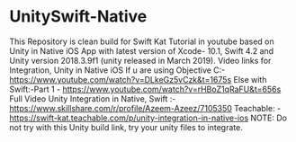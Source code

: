 
# UnitySwift-Native
This Repository is clean build for Swift Kat Tutorial in youtube based on Unity in Native iOS App with latest version of Xcode- 10.1, Swift 4.2 and Unity version 2018.3.9f1 (unity released in March 2019).
Video links for Integration, Unity in Native iOS
If u are using Objective C:- https://www.youtube.com/watch?v=DLkeGz5vCzk&t=1675s
Else with Swift:-Part 1 - https://www.youtube.com/watch?v=rHBoZ1qRaFU&t=656s
Full Video Unity Integration in Native, Swift :- https://www.skillshare.com/r/profile/Azeem-Azeez/7105350
Teachable: - https://swift-kat.teachable.com/p/unity-integration-in-native-ios
NOTE: Do not try with this Unity build link, try your unity files to integrate.
